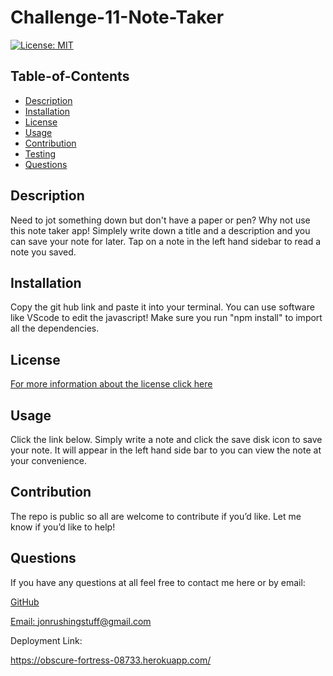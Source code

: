 # Challenge-11-Note-Taker
[![License: MIT](https://img.shields.io/badge/License-MIT-yellow.svg)](https://opensource.org/licenses/MIT)
  ## Table-of-Contents
  - [Description](#description)
  - [Installation](#installation)
  - [License](#license)
  - [Usage](#usage)
  - [Contribution](#contributing)
  - [Testing](#tests)
  - [Questions](#questions)
  
  ## Description <a name="description"></a>
  Need to jot something down but don't have a paper or pen? Why not use this note taker app! Simplely write down a title and a description and you can
  save your note for later. Tap on a note in the left hand sidebar to read a note you saved.
  
  ## Installation <a name="installation"></a>
  Copy the git hub link and paste it into your terminal. You can use software like VScode to edit the javascript!
  Make sure you run "npm install" to import all the dependencies.
  
  ## License <a name="license"></a>
  [For more information about the license click here](https://choosealicense.com/licenses/mit/)
  
  ## Usage <a name="usage"></a>
  Click the link below. Simply write a note and click the save disk icon to save your note. It will appear in the left hand side bar to you can view the
  note at your convenience.
  
  ## Contribution <a name="contributing"></a>
  The repo is public so all are welcome to contribute if you’d like. Let me know if you’d like to help!
  
  ## Questions <a name="questions"></a>
  If you have any questions at all feel free to contact me here or by email:
  
  [GitHub](https://github.com/jonrushing)

  [Email: jonrushingstuff@gmail.com](mailto:jonrushingstuff@gmail.com)



Deployment Link:

https://obscure-fortress-08733.herokuapp.com/
